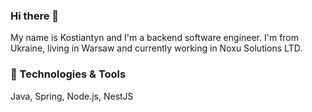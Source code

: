 ### Hi there 👋

My name is Kostiantyn and I'm a backend software engineer. I'm from Ukraine, living in Warsaw and currently working in Noxu Solutions LTD.

### 🔧 Technologies & Tools

Java, Spring, Node.js, NestJS

